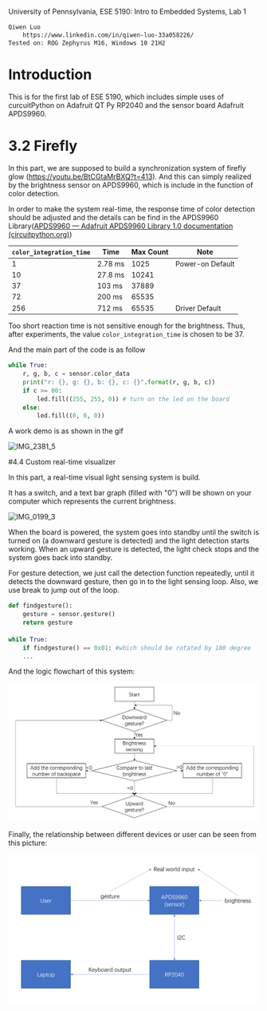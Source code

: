 

University of Pennsylvania, ESE 5190: Intro to Embedded Systems, Lab 1

    Qiwen Luo
        https://www.linkedin.com/in/qiwen-luo-33a058226/
    Tested on: ROG Zephyrus M16, Windows 10 21H2

# Introduction 

This is for the first lab of ESE 5190, which includes simple uses of curcuitPython on Adafruit QT Py RP2040 and the sensor board Adafruit APDS9960.

# 3.2 Firefly

In this part, we are supposed to build a synchronization system of firefly glow (https://youtu.be/BtCGtaMrBXQ?t=413). And this can simply realized by the brightness sensor on APDS9960, which is include in the function of color detection.

In order to make the system real-time, the response time of color detection should be adjusted and the details can be find in the APDS9960 Library([APDS9960 — Adafruit APDS9960 Library 1.0 documentation (circuitpython.org)](https://docs.circuitpython.org/projects/apds9960/en/latest/api.html#adafruit_apds9960.apds9960.APDS9960.color_integration_time))

| `color_integration_time` | Time    | Max Count | Note             |
| ------------------------ | ------- | --------- | ---------------- |
| 1                        | 2.78 ms | 1025      | Power-on Default |
| 10                       | 27.8 ms | 10241     |                  |
| 37                       | 103 ms  | 37889     |                  |
| 72                       | 200 ms  | 65535     |                  |
| 256                      | 712 ms  | 65535     | Driver Default   |

Too short reaction time is not sensitive enough for the brightness. Thus, after experiments, the value `color_integration_time`   is chosen to be 37.

And the main part of the code is as follow

```python
while True:
    r, g, b, c = sensor.color_data
    print("r: {}, g: {}, b: {}, c: {}".format(r, g, b, c))
    if c >= 80:
        led.fill((255, 255, 0)) # turn on the led on the board
    else:
        led.fill((0, 0, 0))
```

A work demo is as shown in the gif

![IMG_2381_5](README.assets/IMG_2381_5.gif)



#4.4 Custom real-time visualizer

In this part, a real-time visual light sensing system is build.

It has a switch, and a text bar graph (filled with "0") will be shown on your computer which represents the current brightness.

![IMG_0199_3](README.assets/IMG_0199_3.gif)

When the board is powered, the system goes into standby until the switch is turned on (a downward gesture is detected) and the light detection starts working. When an upward gesture is detected, the light check stops and the system goes back into standby.

For gesture detection, we just call the detection function repeatedly, until it detects the downward gesture, then go in to the light sensing loop. Also, we use break to jump out of the loop.

```python
def findgesture():
    gesture = sensor.gesture()
    return gesture

while True:
    if findgesture() == 0x01: #which should be rotated by 180 degree
    ...
```

And the logic flowchart of this system:

![image-20220922155359275](README.assets/image-20220922155359275.png)



Finally, the relationship between different devices or user can be seen from this picture:

![image-20220922155122683](README.assets/image-20220922155122683.png)